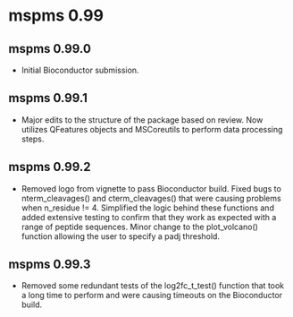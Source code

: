 # mspms 0.99

## mspms 0.99.0

* Initial Bioconductor submission.

## mspms 0.99.1

* Major edits to the structure of the package based on review.
Now utilizes QFeatures objects and MSCoreutils to perform data processing steps. 

## mspms 0.99.2

* Removed logo from vignette to pass Bioconductor build. Fixed bugs to 
nterm_cleavages() and cterm_cleavages() that were causing problems when 
n_residue != 4. Simplified the logic behind these functions and added extensive 
testing to confirm that they work as expected with a range of peptide sequences.
Minor change to the plot_volcano() function allowing the user to specify a 
padj threshold.

## mspms 0.99.3

* Removed some redundant tests of the log2fc_t_test() function that took a long
time to perform and were causing timeouts on the Bioconductor build.